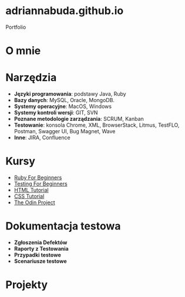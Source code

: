 # adriannabuda.github.io
Portfolio

# O mnie
# Narzędzia
* **Języki programowania**: podstawy Java, Ruby
* **Bazy danych**: MySQL, Oracle, MongoDB.
* **Systemy operacyjne**: MacOS, Windows
* **Systemy kontroli wersji**: GIT, SVN
* **Poznane metodologie zarządzania**: SCRUM, Kanban
* **Testowanie**: konsola Chrome, XML, BrowserStack, Litmus, TestFLO, Postman, Swagger UI, Bug Magnet, Wave
* **Inne**: JIRA, Confluence
# Kursy
* [Ruby For Beginners](http://ruby-for-beginners.rubymonstas.org/)
* [Testing For Beginners](http://testing-for-beginners.rubymonstas.org/)
* [HTML Tutorial](https://www.w3schools.com/html/default.asp)
* [CSS Tutorial](https://www.w3schools.com/css/default.asp)
* [The Odin Project](https://www.theodinproject.com/tracks/full-stack-ruby-on-rails)
# Dokumentacja testowa
* **Zgłoszenia Defektów**
* **Raporty z Testowania**
* **Przypadki testowe**
* **Scenariusze testowe**
# Projekty
